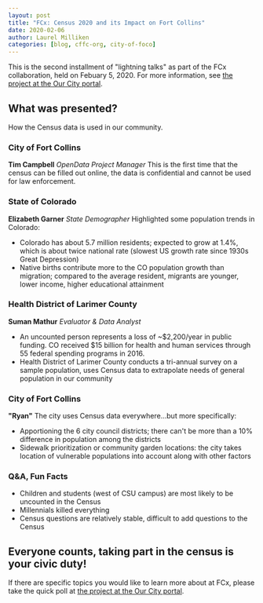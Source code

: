 ```yaml
---
layout: post
title: "FCx: Census 2020 and its Impact on Fort Collins"
date: 2020-02-06
author: Laurel Milliken
categories: [blog, cffc-org, city-of-foco]
---
```


This is the second installment of "lightning talks" as part of the FCx collaboration, held on Febuary 5, 2020. For more information, see [the project at the Our City portal](https://ourcity.fcgov.com/open-data).

## What was presented?

How the Census data is used in our community.

### City of Fort Collins

**Tim Campbell**
_OpenData Project Manager_
This is the first time that the census can be filled out online, the data is confidential and cannot be used for law enforcement.

### State of Colorado

**Elizabeth Garner**
_State Demographer_
Highlighted some population trends in Colorado:

-   Colorado has about 5.7 million residents; expected to grow at 1.4%, which is about twice national rate (slowest US growth rate since 1930s Great Depression)
-   Native births contribute more to the CO population growth than migration; compared to the average resident, migrants are younger, lower income, higher educational attainment

### Health District of Larimer County

**Suman Mathur**
_Evaluator & Data Analyst_

-   An uncounted person represents a loss of ~\$2,200/year in public funding. CO received \$15 billion for health and human services through 55 federal spending programs in 2016.
-   Health District of Larimer County conducts a tri-annual survey on a sample population, uses Census data to extrapolate needs of general population in our community

### City of Fort Collins

**"Ryan"**
The city uses Census data everywhere...but more specifically:

-   Apportioning the 6 city council districts; there can't be more than a 10% difference in population among the districts
-   Sidewalk prioritization or community garden locations: the city takes location of vulnerable populations into account along with other factors

### Q&A, Fun Facts

-   Children and students (west of CSU campus) are most likely to be uncounted in the Census
-   Millennials killed everything
-   Census questions are relatively stable, difficult to add questions to the Census

## Everyone counts, taking part in the census is your civic duty!

If there are specific topics you would like to learn more about at FCx, please take the quick poll at [the project at the Our City portal](https://ourcity.fcgov.com/open-data).
